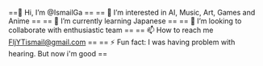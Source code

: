 ==👋 Hi, I’m @IsmailGa ==
== 👀 I’m interested in AI, Music, Art, Games and Anime ==
== 🌱 I’m currently learning Japanese ==
== 💞️ I’m looking to collaborate with enthusiastic team ==
== 📫 How to reach me FljYTismail@gmail.com ==
== ⚡ Fun fact: I was having problem with hearing. But now i'm good ==

<!---
IsmailGa/IsmailGa is a ✨ special ✨ repository because its `README.md` (this file) appears on your GitHub profile.
You can click the Preview link to take a look at your changes.
--->
